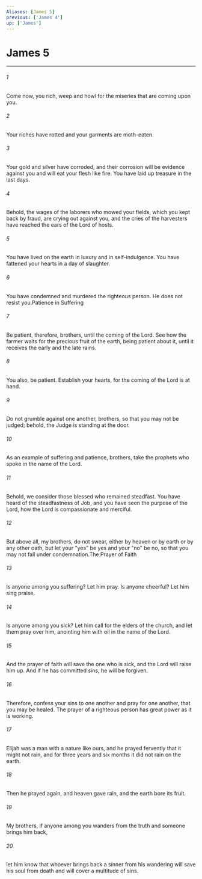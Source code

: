 ```yaml
---
Aliases: [James 5]
previous: ['James 4']
up: ['James']
---
```

# James 5
***



###### 1 
Come now, you rich, weep and howl for the miseries that are coming upon you. 

###### 2 
Your riches have rotted and your garments are moth-eaten. 

###### 3 
Your gold and silver have corroded, and their corrosion will be evidence against you and will eat your flesh like fire. You have laid up treasure in the last days. 

###### 4 
Behold, the wages of the laborers who mowed your fields, which you kept back by fraud, are crying out against you, and the cries of the harvesters have reached the ears of the Lord of hosts. 

###### 5 
You have lived on the earth in luxury and in self-indulgence. You have fattened your hearts in a day of slaughter. 

###### 6 
You have condemned and murdered the righteous person. He does not resist you.Patience in Suffering 

###### 7 
Be patient, therefore, brothers, until the coming of the Lord. See how the farmer waits for the precious fruit of the earth, being patient about it, until it receives the early and the late rains. 

###### 8 
You also, be patient. Establish your hearts, for the coming of the Lord is at hand. 

###### 9 
Do not grumble against one another, brothers, so that you may not be judged; behold, the Judge is standing at the door. 

###### 10 
As an example of suffering and patience, brothers, take the prophets who spoke in the name of the Lord. 

###### 11 
Behold, we consider those blessed who remained steadfast. You have heard of the steadfastness of Job, and you have seen the purpose of the Lord, how the Lord is compassionate and merciful. 

###### 12 
But above all, my brothers, do not swear, either by heaven or by earth or by any other oath, but let your "yes" be yes and your "no" be no, so that you may not fall under condemnation.The Prayer of Faith 

###### 13 
Is anyone among you suffering? Let him pray. Is anyone cheerful? Let him sing praise. 

###### 14 
Is anyone among you sick? Let him call for the elders of the church, and let them pray over him, anointing him with oil in the name of the Lord. 

###### 15 
And the prayer of faith will save the one who is sick, and the Lord will raise him up. And if he has committed sins, he will be forgiven. 

###### 16 
Therefore, confess your sins to one another and pray for one another, that you may be healed. The prayer of a righteous person has great power as it is working. 

###### 17 
Elijah was a man with a nature like ours, and he prayed fervently that it might not rain, and for three years and six months it did not rain on the earth. 

###### 18 
Then he prayed again, and heaven gave rain, and the earth bore its fruit. 

###### 19 
My brothers, if anyone among you wanders from the truth and someone brings him back, 

###### 20 
let him know that whoever brings back a sinner from his wandering will save his soul from death and will cover a multitude of sins.
